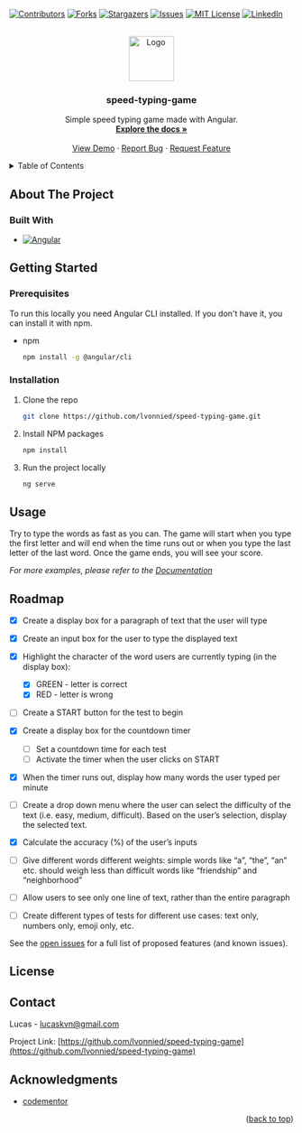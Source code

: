 <!-- Improved compatibility of back to top link: See: https://github.com/othneildrew/Best-README-Template/pull/73 -->
<a name="readme-top"></a>
<!--
*** Thanks for checking out the Best-README-Template. If you have a suggestion
*** that would make this better, please fork the repo and create a pull request
*** or simply open an issue with the tag "enhancement".
*** Don't forget to give the project a star!
*** Thanks again! Now go create something AMAZING! :D
-->



<!-- PROJECT SHIELDS -->
<!--
*** I'm using markdown "reference style" links for readability.
*** Reference links are enclosed in brackets [ ] instead of parentheses ( ).
*** See the bottom of this document for the declaration of the reference variables
*** for contributors-url, forks-url, etc. This is an optional, concise syntax you may use.
*** https://www.markdownguide.org/basic-syntax/#reference-style-links
-->
[![Contributors][contributors-shield]][contributors-url]
[![Forks][forks-shield]][forks-url]
[![Stargazers][stars-shield]][stars-url]
[![Issues][issues-shield]][issues-url]
[![MIT License][license-shield]][license-url]
[![LinkedIn][linkedin-shield]][linkedin-url]



<!-- PROJECT LOGO -->
<br />
<div align="center">
  <a href="https://github.com/lvonnied/speed-typing-game">
    <img src="images/logo.png" alt="Logo" width="80" height="80">
  </a>

<h3 align="center">speed-typing-game</h3>

  <p align="center">
    Simple speed typing game made with Angular.
    <br />
    <a href="https://github.com/lvonnied/speed-typing-game"><strong>Explore the docs »</strong></a>
    <br />
    <br />
    <a href="https://github.com/lvonnied/speed-typing-game">View Demo</a>
    ·
    <a href="https://github.com/lvonnied/speed-typing-game/issues/new?labels=bug&template=bug-report---.md">Report Bug</a>
    ·
    <a href="https://github.com/lvonnied/speed-typing-game/issues/new?labels=enhancement&template=feature-request---.md">Request Feature</a>
  </p>
</div>



<!-- TABLE OF CONTENTS -->
<details>
  <summary>Table of Contents</summary>
  <ol>
    <li>
      <a href="#about-the-project">About The Project</a>
      <ul>
        <li><a href="#built-with">Built With</a></li>
      </ul>
    </li>
    <li>
      <a href="#getting-started">Getting Started</a>
      <ul>
        <li><a href="#prerequisites">Prerequisites</a></li>
        <li><a href="#installation">Installation</a></li>
      </ul>
    </li>
    <li><a href="#usage">Usage</a></li>
    <li><a href="#roadmap">Roadmap</a></li>
    <li><a href="#contributing">Contributing</a></li>
    <li><a href="#license">License</a></li>
    <li><a href="#contact">Contact</a></li>
    <li><a href="#acknowledgments">Acknowledgments</a></li>
  </ol>
</details>



<!-- ABOUT THE PROJECT -->
## About The Project

<!-- [![Product Name Screen Shot][product-screenshot]](https://example.com) -->

### Built With

* [![Angular][Angular.io]][Angular-url]

<!-- GETTING STARTED -->
## Getting Started

### Prerequisites

To run this locally you need Angular CLI installed. If you don't have it, you can install it with npm.
* npm
  ```sh
  npm install -g @angular/cli
  ```

### Installation

1. Clone the repo
   ```sh
   git clone https://github.com/lvonnied/speed-typing-game.git
   ```
2. Install NPM packages
   ```sh
   npm install
   ```
3. Run the project locally
   ```sh
   ng serve
   ```

<!-- USAGE EXAMPLES -->
## Usage

Try to type the words as fast as you can. The game will start when you type the first letter and will end when the time runs out or when you type the last letter of the last word. Once the game ends, you will see your score.

_For more examples, please refer to the [Documentation](https://example.com)_

<!-- ROADMAP -->
## Roadmap

- [x] Create a display box for a paragraph of text that the user will type
- [x] Create an input box for the user to type the displayed text
- [X] Highlight the character of the word users are currently typing (in the display box):
    - [x] GREEN - letter is correct
    - [x] RED - letter is wrong
- [ ] Create a START button for the test to begin
- [x] Create a display box for the countdown timer
    - [ ] Set a countdown time for each test
    - [ ] Activate the timer when the user clicks on START    
- [x] When the timer runs out, display how many words the user typed per minute

- [ ] Create a drop down menu where the user can select the difficulty of the text (i.e. easy, medium, difficult). Based on the user’s selection, display the selected text.
- [x] Calculate the accuracy (%) of the user’s inputs
- [ ] Give different words different weights: simple words like “a”, “the”, “an” etc. should weigh less than difficult words like “friendship” and “neighborhood”
- [ ] Allow users to see only one line of text, rather than the entire paragraph
- [ ] Create different types of tests for different use cases: text only, numbers only, emoji only, etc.

See the [open issues](https://github.com/lvonnied/speed-typing-game/issues) for a full list of proposed features (and known issues).

<!-- LICENSE -->
## License

<!-- Distributed under the MIT License. See `LICENSE.txt` for more information. -->

<!-- CONTACT -->
## Contact

Lucas - lucaskvn@gmail.com

Project Link: [https://github.com/lvonnied/speed-typing-game](https://github.com/lvonnied/speed-typing-game)

<!-- ACKNOWLEDGMENTS -->
## Acknowledgments

* [codementor](https://www.codementor.io/projects/web/speed-typing-game-c51led1afn)

<p align="right">(<a href="#readme-top">back to top</a>)</p>


<!-- MARKDOWN LINKS & IMAGES -->
<!-- https://www.markdownguide.org/basic-syntax/#reference-style-links -->
[contributors-shield]: https://img.shields.io/github/contributors/lvonnied/speed-typing-game.svg?style=for-the-badge
[contributors-url]: https://github.com/lvonnied/speed-typing-game/graphs/contributors
[forks-shield]: https://img.shields.io/github/forks/lvonnied/speed-typing-game.svg?style=for-the-badge
[forks-url]: https://github.com/lvonnied/speed-typing-game/network/members
[stars-shield]: https://img.shields.io/github/stars/lvonnied/speed-typing-game.svg?style=for-the-badge
[stars-url]: https://github.com/lvonnied/speed-typing-game/stargazers
[issues-shield]: https://img.shields.io/github/issues/lvonnied/speed-typing-game.svg?style=for-the-badge
[issues-url]: https://github.com/lvonnied/speed-typing-game/issues
[license-shield]: https://img.shields.io/github/license/lvonnied/speed-typing-game.svg?style=for-the-badge
[license-url]: https://github.com/lvonnied/speed-typing-game/blob/master/LICENSE.txt
[linkedin-shield]: https://img.shields.io/badge/-LinkedIn-black.svg?style=for-the-badge&logo=linkedin&colorB=555
[linkedin-url]: https://linkedin.com/in/lucas-von-niederhäusern
[product-screenshot]: images/screenshot.png
[Next.js]: https://img.shields.io/badge/next.js-000000?style=for-the-badge&logo=nextdotjs&logoColor=white
[Next-url]: https://nextjs.org/
[React.js]: https://img.shields.io/badge/React-20232A?style=for-the-badge&logo=react&logoColor=61DAFB
[React-url]: https://reactjs.org/
[Vue.js]: https://img.shields.io/badge/Vue.js-35495E?style=for-the-badge&logo=vuedotjs&logoColor=4FC08D
[Vue-url]: https://vuejs.org/
[Angular.io]: https://img.shields.io/badge/Angular-DD0031?style=for-the-badge&logo=angular&logoColor=white
[Angular-url]: https://angular.io/
[Svelte.dev]: https://img.shields.io/badge/Svelte-4A4A55?style=for-the-badge&logo=svelte&logoColor=FF3E00
[Svelte-url]: https://svelte.dev/
[Laravel.com]: https://img.shields.io/badge/Laravel-FF2D20?style=for-the-badge&logo=laravel&logoColor=white
[Laravel-url]: https://laravel.com
[Bootstrap.com]: https://img.shields.io/badge/Bootstrap-563D7C?style=for-the-badge&logo=bootstrap&logoColor=white
[Bootstrap-url]: https://getbootstrap.com
[JQuery.com]: https://img.shields.io/badge/jQuery-0769AD?style=for-the-badge&logo=jquery&logoColor=white
[JQuery-url]: https://jquery.com 